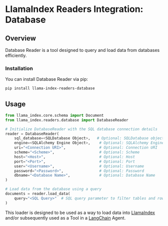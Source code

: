# LlamaIndex Readers Integration: Database

## Overview

Database Reader is a tool designed to query and load data from databases efficiently.

### Installation

You can install Database Reader via pip:

```bash
pip install llama-index-readers-database
```

## Usage

```python
from llama_index.core.schema import Document
from llama_index.readers.database import DatabaseReader

# Initialize DatabaseReader with the SQL database connection details
reader = DatabaseReader(
    sql_database=<SQLDatabase Object>,   # Optional: SQLDatabase object
    engine=<SQLAlchemy Engine Object>,    # Optional: SQLAlchemy Engine object
    uri="<Connection URI>",               # Optional: Connection URI
    scheme="<Scheme>",                    # Optional: Scheme
    host="<Host>",                        # Optional: Host
    port="<Port>",                        # Optional: Port
    user="<Username>",                    # Optional: Username
    password="<Password>",                # Optional: Password
    dbname="<Database Name>",             # Optional: Database Name
)

# Load data from the database using a query
documents = reader.load_data(
    query="<SQL Query>"  # SQL query parameter to filter tables and rows
)

```

This loader is designed to be used as a way to load data into
[LlamaIndex](https://github.com/run-llama/llama_index/tree/main/llama_index) and/or subsequently
used as a Tool in a [LangChain](https://github.com/hwchase17/langchain) Agent.
